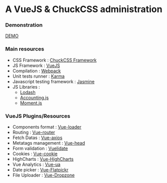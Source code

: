 # A VueJS & ChuckCSS administration


### Demonstration
[DEMO](https://alpixel.github.io/vue-chuckadmin/)

### Main resources
* CSS Framework : [ChuckCSS Framework](http://chuckcss.io/)
* JS Framework : [VueJS](https://github.com/vuejs/vue)
* Compilation : [Webpack](https://webpack.github.io/docs/)
* Unit tests runner : [Karma](https://github.com/karma-runner/karma/) 
* Javascript testing framework : [Jasmine](https://github.com/jasmine/jasmine)
* JS Libraries : 
	* [Lodash](https://lodash.com/)
	* [Accounting.js](http://openexchangerates.github.io/accounting.js/)
	* [Moment.js](https://momentjs.com/)


### VueJS Plugins/Resources
* Components format : [Vue-loader](https://github.com/vuejs/vue-loader/)
* Routing : [Vue-router](https://github.com/vuejs/vue-router)
* Fetch Datas : [Vue-axios](https://github.com/imcvampire/vue-axios)
* Metatags management : [Vue-head](https://github.com/ktquez/vue-head)
* Form validation : [Vuelidate](https://github.com/monterail/vuelidate)
* Cookies : [Vue-cookie](https://github.com/alfhen/vue-cookie)
* HighCharts : [Vue-HighCharts](https://github.com/weizhenye/vue-highcharts)
* Vue Analytics : [Vue-ua](https://github.com/ScreamZ/vue-analytics)
* Date picker : [Vue-Flatpickr](https://github.com/jrainlau/vue-flatpickr)
* File Uploader : [Vue-Dropzone](https://github.com/rowanwins/vue-dropzone)

